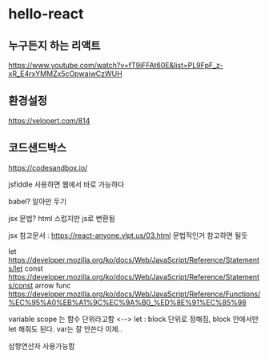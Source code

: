 # hello-react


## 누구든지 하는 리액트
https://www.youtube.com/watch?v=fT9iFFAt60E&list=PL9FpF_z-xR_E4rxYMMZx5cOpwaiwCzWUH

## 환경설정
https://velopert.com/814

## 코드샌드박스
https://codesandbox.io/


jsfiddle 사용하면 웹에서 바로 가능하다

babel? 알아만 두기

jsx 문법? html 스럽지만 js로 변환됨

jsx 참고문서 : https://react-anyone.vlpt.us/03.html
문법적인거 참고하면 될듯

let https://developer.mozilla.org/ko/docs/Web/JavaScript/Reference/Statements/let
const https://developer.mozilla.org/ko/docs/Web/JavaScript/Reference/Statements/const
arrow func https://developer.mozilla.org/ko/docs/Web/JavaScript/Reference/Functions/%EC%95%A0%EB%A1%9C%EC%9A%B0_%ED%8E%91%EC%85%98

variable scope 는 함수 단위라고함 <--> let : block 단위로 정해짐, block 안에서만 let 해줘도 된다. var는 잘 안쓴다 이제..

삼항연산자 사용가능함


